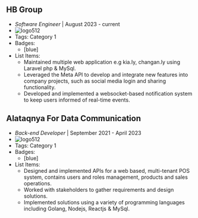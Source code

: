## HB Group
- *Software Engineer* | August 2023 - current
- ![logo512](https://external-content.duckduckgo.com/iu/?u=https%3A%2F%2Fmedia-exp1.licdn.com%2Fdms%2Fimage%2FC560BAQH2Q1f-ODeBqA%2Fcompany-logo_200_200%2F0%2F1519884794596%3Fe%3D2159024400%26v%3Dbeta%26t%3Daomg_3o6-hX0vM2DXPXnisJDsPnOyMwklIyBr2Q956E&f=1&nofb=1&ipt=73738bc0093eb5e7b81bc44cfb13d32e2cfc6bbcd8c248c2c30e3729d09aa28e&ipo=images)
- Tags: Category 1
- Badges:
  -  [blue]
- List Items:
  - Maintained multiple web application e.g kia.ly, changan.ly using Laravel php & MySql.
  - Leveraged the Meta API to develop and integrate new features into company projects, such as social media login and sharing functionality.
  - Developed and implemented a websocket-based notification system to keep users informed of real-time events.

## Alataqnya For Data Communication
- *Back-end Developer* | September 2021 - April 2023
- ![logo512](https://media.licdn.com/dms/image/D4E0BAQGRePhFkX2ctA/company-logo_200_200/0/1698242886333/altaqnya_com_ly_logo?e=1707955200&v=beta&t=a00raJcWuTGx64s9V9MZ1Xy4xF19ldCHIt1stBSPhJ4)
- Tags: Category 1
- Badges:
  -  [blue]
- List Items:
  - Designed and implemented APIs for a web based, multi-tenant POS system, contains users and roles management, products and sales
operations.
  - Worked with stakeholders to gather requirements and design solutions.
  - Implemented solutions using a variety of programming languages including Golang, Nodejs, Reactjs & MySql.
